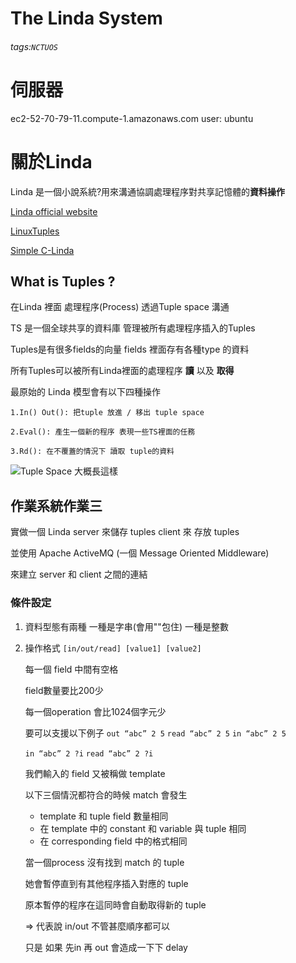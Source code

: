 The Linda System
===

###### tags:`NCTUOS`

# 伺服器
ec2-52-70-79-11.compute-1.amazonaws.com
 user: ubuntu



# 關於Linda
Linda 是一個小說系統?用來溝通協調處理程序對共享記憶體的**資料操作**

[Linda official website](http://lindaspaces.com/products/linda.html)

[LinuxTuples](https://sourceforge.net/projects/linuxtuples/
)

[Simple C-Linda]( https://www.comp.nus.edu.sg/~wongwf/linda.html)

## What is Tuples ?

在Linda 裡面 處理程序(Process) 透過Tuple space 溝通

TS 是一個全球共享的資料庫 管理被所有處理程序插入的Tuples

Tuples是有很多fields的向量 fields 裡面存有各種type 的資料

所有Tuples可以被所有Linda裡面的處理程序 **讀** 以及 **取得**

最原始的 Linda 模型會有以下四種操作

    1.In() Out(): 把tuple 放進 / 移出 tuple space

    2.Eval(): 產生一個新的程序 表現一些TS裡面的任務

    3.Rd(): 在不覆蓋的情況下 讀取 tuple的資料

![Tuple Space 大概長這樣](https://i.imgur.com/3I1or6m.jpg)



## 作業系統作業三

實做一個 Linda server 來儲存 tuples client 來 存放 tuples

並使用 Apache ActiveMQ (一個 Message Oriented Middleware)

來建立 server 和 client 之間的連結

### 條件設定

1. 資料型態有兩種  一種是字串(會用""包住) 一種是整數
2. 操作格式
    `[in/out/read] [value1] [value2]`
    
    每一個 field 中間有空格 
    
    field數量要比200少
    
    每一個operation 會比1024個字元少
    
    要可以支援以下例子
    `out “abc” 2 5`
    `read “abc” 2 5`
    `in “abc” 2 5`
    
    `in “abc” 2 ?i`
    `read “abc” 2 ?i`
    
    我們輸入的 field 又被稱做 template
    
    以下三個情況都符合的時候 match 會發生
    
    *   template 和 tuple field 數量相同
    *   在 template 中的 constant 和 variable 與 tuple 相同
    *   在 corresponding field 中的格式相同

   當一個process 沒有找到 match 的 tuple 
   
   她會暫停直到有其他程序插入對應的 tuple 
   
   原本暫停的程序在這同時會自動取得新的 tuple
   
   => 代表說 in/out 不管甚麼順序都可以
   
   只是 如果 先in 再 out 會造成一下下 delay
